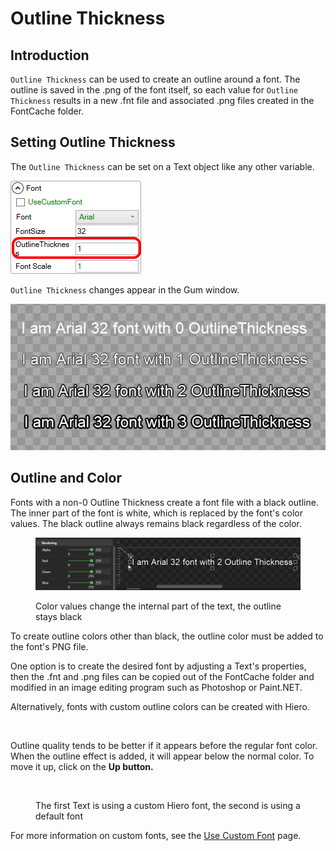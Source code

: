 # Outline Thickness

## Introduction

`Outline Thickness` can be used to create an outline around a font. The outline is saved in the .png of the font itself, so each value for `Outline Thickness` results in a new .fnt file and associated .png files created in the FontCache folder.

## Setting Outline Thickness

The `Outline Thickness` can be set on a Text object like any other variable.

![](<../../../.gitbook/assets/OutlineThicknessGum (1).png>)

`Outline Thickness` changes appear in the Gum window.

![](<../../../.gitbook/assets/OutlineThicknessGumExample (1).png>)

## Outline and Color

Fonts with a non-0 Outline Thickness create a font file with a black outline. The inner part of the font is white, which is replaced by the font's color values. The black outline always remains black regardless of the color.

<figure><img src="../../../.gitbook/assets/18_05 35 50.gif" alt=""><figcaption><p>Color values change the internal part of the text, the outline stays black</p></figcaption></figure>

To create outline colors other than black, the outline color must be added to the font's PNG file.

One option is to create the desired font by adjusting a Text's properties, then the .fnt and .png files can be copied out of the FontCache folder and modified in an image editing program such as Photoshop or Paint.NET.

Alternatively, fonts with custom outline colors can be created with Hiero.

<figure><img src="../../../.gitbook/assets/image (1) (1) (1) (1) (1) (1) (1).png" alt=""><figcaption></figcaption></figure>

Outline quality tends to be better if it appears before the regular font color. When the outline effect is added, it will appear below the normal color. To move it up, click on the **Up button.**

<figure><img src="../../../.gitbook/assets/image (1) (1) (1) (1) (1) (1) (1) (1).png" alt=""><figcaption><p>The first Text is using a custom Hiero font, the second is using a default font</p></figcaption></figure>

For more information on custom fonts, see the [Use Custom Font](use-custom-font.md) page.
